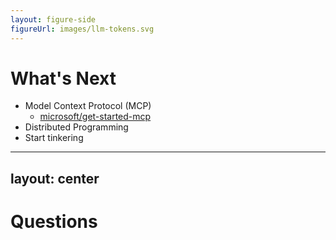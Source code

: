 ```yaml
---
layout: figure-side
figureUrl: images/llm-tokens.svg
---
```


# What's Next

- Model Context Protocol (MCP)
    - [microsoft/get-started-mcp](https://learn.microsoft.com/en-us/dotnet/ai/get-started-mcp)
- Distributed Programming
- Start tinkering

---
layout: center
---

# Questions